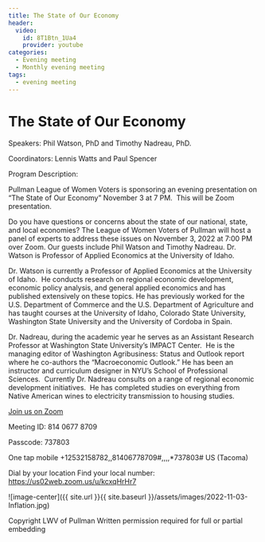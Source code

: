 ```yaml
---
title: The State of Our Economy
header:
  video:
    id: 8T1Btn_1Ua4
    provider: youtube
categories:
  - Evening meeting
  - Monthly evening meeting
tags:
  - evening meeting
---
```


# The State of Our Economy

Speakers: Phil Watson, PhD and Timothy Nadreau, PhD.  

Coordinators: Lennis Watts and Paul Spencer

Program Description: 

Pullman League of Women Voters is sponsoring an evening presentation on “The State of Our Economy” November 3 at 7 PM.  This will be Zoom presentation.

Do you have questions or concerns about the state of our national, state, and local economies? The League of Women Voters of Pullman will host a panel of experts to address these issues on November 3, 2022 at 7:00 PM over Zoom.  Our guests include Phil Watson and Timothy Nadreau. Dr. Watson is Professor of Applied Economics at the University of Idaho. 

Dr. Watson is currently a Professor of Applied Economics at the University of Idaho.  He conducts research on regional economic development, economic policy analysis, and general applied economics and has published extensively on these topics. He has previously worked for the U.S. Department of Commerce and the U.S. Department of Agriculture and has taught courses at the University of Idaho, Colorado State University, Washington State University and the University of Cordoba in Spain.
 
Dr. Nadreau, during the academic year he serves as an Assistant Research Professor at Washington State University’s IMPACT Center.  He is the managing editor of Washington Agribusiness: Status and Outlook report where he co-authors the “Macroeconomic Outlook.” He has been an instructor and curriculum designer in NYU’s School of Professional Sciences.  Currently Dr. Nadreau consults on a range of regional economic development initiatives.  He has completed studies on everything from Native American wines to electricity transmission to housing studies.


[Join us on Zoom](https://us02web.zoom.us/j/81406778709?pwd=QmZUYlpaVEFxRHlTc1Fwd01KODJXQT09)

Meeting ID: 814 0677 8709

Passcode: 737803

One tap mobile +12532158782,,81406778709#,,,,*737803# US (Tacoma)

Dial by your location
Find your local number: https://us02web.zoom.us/u/kcxqHrHr7


![image-center]({{ site.url }}{{ site.baseurl }}/assets/images/2022-11-03-Inflation.jpg)

Copyright LWV of Pullman
Written permission required for full or partial embedding

<!---change the title to whatever you want the post to be titled
change the ID out to the end of the youtube link https://youtu.be/r61ARK4Qv9c -->
